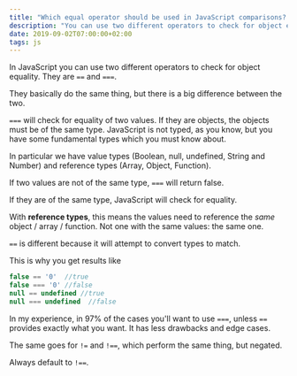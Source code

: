 ```yaml
---
title: "Which equal operator should be used in JavaScript comparisons? == vs ==="
description: "You can use two different operators to check for object equality. They are `==` and `===`. Which one to use?"
date: 2019-09-02T07:00:00+02:00
tags: js
---
```


In JavaScript you can use two different operators to check for object equality. They are `==` and `===`.

They basically do the same thing, but there is a big difference between the two.

`===` will check for equality of two values. If they are objects, the objects must be of the same type. JavaScript is not typed, as you know, but you have some fundamental types which you must know about.

In particular we have value types (Boolean, null, undefined, String and Number) and reference types (Array, Object, Function).

If two values are not of the same type, `===` will return false.

If they are of the same type, JavaScript will check for equality.

With **reference types**, this means the values need to reference the *same* object / array / function. Not one with the same values: the same one.

`==` is different because it will attempt to convert types to match.

This is why you get results like

```js
false == '0'  //true
false === '0' //false
null == undefined //true
null === undefined  //false
```

In my experience, in 97% of the cases you'll want to use `===`, unless `==` provides exactly what you want. It has less drawbacks and edge cases.

The same goes for `!=` and `!==`, which perform the same thing, but negated.

Always default to `!==`.
